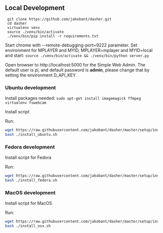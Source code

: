 ## Local Development 

``` 
 git clone https://github.com/jakobant/dasher.git
 cd dasher
 virtualenv venv
 source ./venv/bin/activate
 ./venv/bin/pip install -r requirements.txt
 ```
Start chrome with --remote-debugging-port=9222 parameter. 
Set environment for MPLAYER and MYID, MPLAYER=mplayer and MYID=local and start:
```source ./venv/bin/activate && ./venv/bin/python server.py```

Open browser to http://localhost:5000 for the Simple Web Admin.  The default user is pi, and 
default password is **admin**, please change that by setting the environment D_API_KEY.

### Ubuntu development
Install packages needed: ```sudo apt-get install imagemagick ffmpeg virtualenv fswebcam```

Install script

Run:
```bash
wget https://raw.githubusercontent.com/jakobant/dasher/master/setup/install_ubuntu.sh
bash ./install_ubuntu.sh
```

### Fedora development

Install script for Fedora

Run:
```bash
wget https://raw.githubusercontent.com/jakobant/dasher/master/setup/install_fedora.sh
bash ./install_fedora.sh
```

### MacOS development

Install script for MacOS

Run:

```bash
wget https://raw.githubusercontent.com/jakobant/dasher/master/setup/install_osx.sh
bash ./install_osx.sh
```

